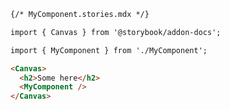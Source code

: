 ```md renderer="common" language="mdx"
{/* MyComponent.stories.mdx */}

import { Canvas } from '@storybook/addon-docs';

import { MyComponent } from './MyComponent';

<Canvas>
  <h2>Some here</h2>
  <MyComponent />
</Canvas>
```

